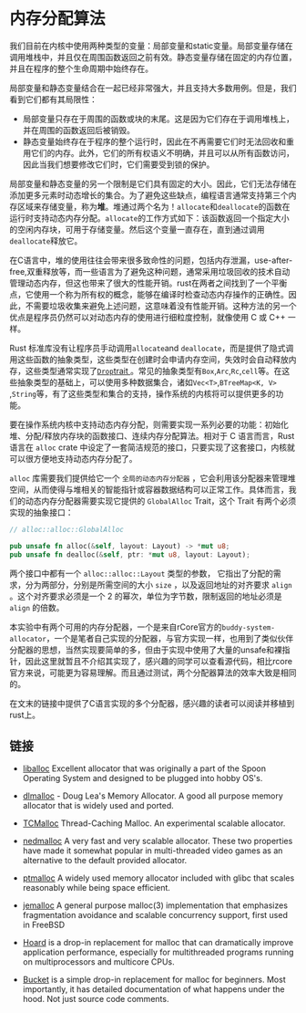 # 内存分配算法

我们目前在内核中使用两种类型的变量：局部变量和static变量。局部变量存储在调用堆栈中，并且仅在周围函数返回之前有效。静态变量存储在固定的内存位置，并且在程序的整个生命周期中始终存在。

局部变量和静态变量结合在一起已经非常强大，并且支持大多数用例。但是，我们看到它们都有其局限性：

- 局部变量只存在于周围的函数或块的末尾。这是因为它们存在于调用堆栈上，并在周围的函数返回后被销毁。
- 静态变量始终存在于程序的整个运行时，因此在不再需要它们时无法回收和重用它们的内存。此外，它们的所有权语义不明确，并且可以从所有函数访问，因此当我们想要修改它们时，它们需要受到锁的保护。

局部变量和静态变量的另一个限制是它们具有固定的大小。因此，它们无法存储在添加更多元素时动态增长的集合。为了避免这些缺点，编程语言通常支持第三个内存区域来存储变量，称为**堆**。堆通过两个名为！`allocate`和`deallocate`的函数在运行时支持动态内存分配。`allocate`的工作方式如下：该函数返回一个指定大小的空闲内存块，可用于存储变量。然后这个变量一直存在，直到通过调用`deallocate`释放它。

在C语言中，堆的使用往往会带来很多致命性的问题，包括内存泄漏，use-after-free,双重释放等，而一些语言为了避免这种问题，通常采用垃圾回收的技术自动管理动态内存，但这也带来了很大的性能开销。rust在两者之间找到了一个平衡点，它使用一个称为所有权的概念，能够在编译时检查动态内存操作的正确性。因此，不需要垃圾收集来避免上述问题，这意味着没有性能开销。这种方法的另一个优点是程序员仍然可以对动态内存的使用进行细粒度控制，就像使用 C 或 C++ 一样。

Rust 标准库没有让程序员手动调用`allocate`and `deallocate`，而是提供了隐式调用这些函数的抽象类型，这些类型在创建时会申请内存空间，失效时会自动释放内存，这些类型通常实现了[`Drop`trait ](https://doc.rust-lang.org/book/ch15-03-drop.html)。常见的抽象类型有`Box`,`Arc`,`Rc`,`cell`等。在这些抽象类型的基础上，可以使用多种数据集合，诸如`Vec<T>`,`BTreeMap<K, V>`	,`String`等，有了这些类型和集合的支持，操作系统的内核将可以提供更多的功能。

要在操作系统内核中支持动态内存分配，则需要实现一系列必要的功能：初始化堆、分配/释放内存块的函数接口、连续内存分配算法。相对于 C 语言而言，Rust语言在 `alloc` crate 中设定了一套简洁规范的接口，只要实现了这套接口，内核就可以很方便地支持动态内存分配了。

`alloc` 库需要我们提供给它一个 `全局的动态内存分配器` ，它会利用该分配器来管理堆空间，从而使得与堆相关的智能指针或容器数据结构可以正常工作。具体而言，我们的动态内存分配器需要实现它提供的 `GlobalAlloc` Trait，这个 Trait 有两个必须实现的抽象接口：

```rust
// alloc::alloc::GlobalAlloc

pub unsafe fn alloc(&self, layout: Layout) -> *mut u8;
pub unsafe fn dealloc(&self, ptr: *mut u8, layout: Layout);
```

两个接口中都有一个 `alloc::alloc::Layout` 类型的参数， 它指出了分配的需求，分为两部分，分别是所需空间的大小 `size` ，以及返回地址的对齐要求 `align` 。这个对齐要求必须是一个 2 的幂次，单位为字节数，限制返回的地址必须是 `align` 的倍数。

本实验中有两个可用的内存分配器，一个是来自rCore官方的`buddy-system-allocator`，一个是笔者自己实现的分配器，与官方实现一样，也用到了类似伙伴分配器的思想，当然实现要简单的多，但由于实现中使用了大量的unsafe和裸指针，因此这里就暂且不介绍其实现了，感兴趣的同学可以查看源代码，相比rcore官方来说，可能更为容易理解。而且通过测试，两个分配器算法的效率大致是相同的。

在文末的链接中提供了C语言实现的多个分配器，感兴趣的读者可以阅读并移植到rust上。





## 链接

- [liballoc](https://github.com/blanham/liballoc/) Excellent allocator that was originally a part of the Spoon Operating System and designed to be plugged into hobby OS's.

- [dlmalloc](http://gee.cs.oswego.edu/) - Doug Lea's Memory Allocator. A good all purpose memory allocator that is widely used and ported.
- [TCMalloc](http://goog-perftools.sourceforge.net/doc/tcmalloc.html) Thread-Caching Malloc. An experimental scalable allocator.
- [nedmalloc](http://www.nedprod.com/programs/portable/nedmalloc/) A very fast and very scalable allocator. These two properties have made it somewhat popular in multi-threaded video games as an alternative to the default provided allocator.
- [ptmalloc](http://www.malloc.de/en/) A widely used memory allocator included with glibc that scales reasonably while being space efficient.
- [jemalloc](https://github.com/jemalloc/jemalloc) A general purpose malloc(3) implementation that emphasizes fragmentation avoidance and scalable concurrency support, first used in FreeBSD
- [Hoard](https://github.com/emeryberger/Hoard) is a drop-in replacement for malloc that can dramatically improve application performance, especially for multithreaded programs running on multiprocessors and multicore CPUs.
- [Bucket](https://github.com/fysnet/FYSOS/tree/master/bucket) is a simple drop-in replacement for malloc for beginners. Most importantly, it has detailed documentation of what happens under the hood. Not just source code comments.
